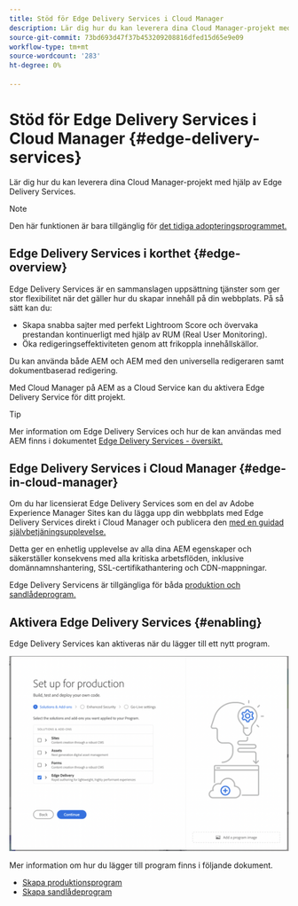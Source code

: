 ```yaml
---
title: Stöd för Edge Delivery Services i Cloud Manager
description: Lär dig hur du kan leverera dina Cloud Manager-projekt med hjälp av Edge Delivery Services.
source-git-commit: 73bd693d47f37b453209208816dfed15d65e9e09
workflow-type: tm+mt
source-wordcount: '283'
ht-degree: 0%

---
```



# Stöd för Edge Delivery Services i Cloud Manager {#edge-delivery-services}

Lär dig hur du kan leverera dina Cloud Manager-projekt med hjälp av Edge Delivery Services.

>[!NOTE]
>
>Den här funktionen är bara tillgänglig för [det tidiga adopteringsprogrammet.](/help/implementing/cloud-manager/release-notes/current.md#early-adoption)

## Edge Delivery Services i korthet {#edge-overview}

Edge Delivery Services är en sammanslagen uppsättning tjänster som ger stor flexibilitet när det gäller hur du skapar innehåll på din webbplats. På så sätt kan du:

* Skapa snabba sajter med perfekt Lightroom Score och övervaka prestandan kontinuerligt med hjälp av RUM (Real User Monitoring).
* Öka redigeringseffektiviteten genom att frikoppla innehållskällor.

Du kan använda både AEM och AEM med den universella redigeraren samt dokumentbaserad redigering.

Med Cloud Manager på AEM as a Cloud Service kan du aktivera Edge Delivery Service för ditt projekt.

>[!TIP]
>
>Mer information om Edge Delivery Services och hur de kan användas med AEM finns i dokumentet [Edge Delivery Services - översikt.](/help/edge/overview.md)

## Edge Delivery Services i Cloud Manager {#edge-in-cloud-manager}

Om du har licensierat Edge Delivery Services som en del av Adobe Experience Manager Sites kan du lägga upp din webbplats med Edge Delivery Services direkt i Cloud Manager och publicera den [med en guidad självbetjäningsupplevelse.](/help/implementing/cloud-manager/managing-code/private-repositories.md)

Detta ger en enhetlig upplevelse av alla dina AEM egenskaper och säkerställer konsekvens med alla kritiska arbetsflöden, inklusive domännamnshantering, SSL-certifikathantering och CDN-mappningar.

Edge Delivery Servicens är tillgängliga för båda [produktion och sandlådeprogram.](/help/implementing/cloud-manager/getting-access-to-aem-in-cloud/program-types.md)

## Aktivera Edge Delivery Services {#enabling}

Edge Delivery Services kan aktiveras när du lägger till ett nytt program.

![Lägg till produktionsprogram med Edge Delivery Services](assets/add-production-program-with-edge.png)

Mer information om hur du lägger till program finns i följande dokument.

* [Skapa produktionsprogram](/help/implementing/cloud-manager/getting-access-to-aem-in-cloud/creating-production-programs.md)
* [Skapa sandlådeprogram](/help/implementing/cloud-manager/getting-access-to-aem-in-cloud/creating-sandbox-programs.md)

